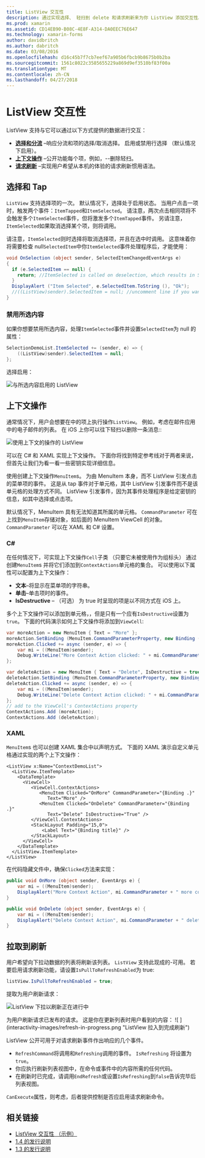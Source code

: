 ```yaml
---
title: ListView 交互性
description: 通过实现选择、 轻扫到 delete 和请求刷新来为你 ListView 添加交互性。
ms.prod: xamarin
ms.assetid: CD14EB90-B08C-4E8F-A314-DA0EEC76E647
ms.technology: xamarin-forms
author: davidbritch
ms.author: dabritch
ms.date: 03/08/2016
ms.openlocfilehash: d16c45b7f7cb7eef67a905b6fbcb9b8675b0b2ba
ms.sourcegitcommit: 1561c8022c3585655229a869d9ef3510bf83f00a
ms.translationtype: MT
ms.contentlocale: zh-CN
ms.lasthandoff: 04/27/2018
---
```

# <a name="listview-interactivity"></a>ListView 交互性

ListView 支持与它可以通过以下方式提供的数据进行交互：

- [**选择和分流**](#selectiontaps) &ndash;响应分流和项的选择/取消选择。 启用或禁用行选择 （默认情况下启用）。
- [**上下文操作**](#Context_Actions) &ndash;公开功能每个项，例如，--删除轻扫。
- [**请求刷新**](#Pull_to_Refresh) &ndash;实现用户希望从本机的体验的请求刷新惯用语法。

<a name="selectiontaps" />

## <a name="selection--taps"></a>选择和 Tap
`ListView` 支持选择项的一次。 默认情况下，选择处于启用状态。 当用户点击一项时，触发两个事件：`ItemTapped`和`ItemSelected`。 请注意，两次点击相同项将不会触发多个`ItemSelected`事件，但将激发多个`ItemTapped`事件。 另请注意，`ItemSelected`如果取消选择某个项，则将调用。

请注意，`ItemSelected`则时选择将取消选择项，并且在选中时调用。 这意味着你将需要检查 null`SelectedItem`中你`ItemSelected`事件处理程序后，才能使用：

```csharp
void OnSelection (object sender, SelectedItemChangedEventArgs e)
{
  if (e.SelectedItem == null) {
    return; //ItemSelected is called on deselection, which results in SelectedItem being set to null
  }
  DisplayAlert ("Item Selected", e.SelectedItem.ToString (), "Ok");
  //((ListView)sender).SelectedItem = null; //uncomment line if you want to disable the visual selection state.
}
```

### <a name="disabling-selection"></a>禁用所选内容

如果你想要禁用所选内容，处理`ItemSelected`事件并设置`SelectedItem`为 null 的属性：

```csharp
SelectionDemoList.ItemSelected += (sender, e) => {
    ((ListView)sender).SelectedItem = null;
};
```

选择启用：

![](interactivity-images/selection-default.png "与所选内容启用的 ListView")

<a name="Context_Actions" />

## <a name="context-actions"></a>上下文操作
通常情况下，用户会想要在中的项上执行操作`ListView`。 例如，考虑在邮件应用中的电子邮件的列表。 在 iOS 上你可以往下轻扫以删除一条消息::

![](interactivity-images/context-default.png "使用上下文的操作的 ListView")

可以在 C# 和 XAML 实现上下文操作。 下面你将找到特定参考线对于两者来说，但首先让我们为看一看一些密钥实现详细信息。

使用创建上下文操作`MenuItem`s。 为由 MenuItem 本身，而不 ListView 引发点击的菜单项的事件。 这是从 tap 事件对于单元格，其中 ListView 引发事件而不是该单元格的处理方式不同。 ListView 引发事件，因为其事件处理程序是给定密钥的信息，如其中选择或点击项。

默认情况下，MenuItem 具有无法知道其所属的单元格。 `CommandParameter` 可在上找到`MenuItem`存储对象，如后面的 MenuItem ViewCell 的对象。 `CommandParameter` 可以在 XAML 和 C# 设置。

### <a name="c"></a>C#  

在任何情况下，可实现上下文操作`Cell`子类 （只要它未被使用作为组标头） 通过创建`MenuItem`s 并将它们添加到`ContextActions`单元格的集合。 可以使用以下属性可以配置为上下文操作：

* **文本**&ndash;将显示在菜单项的字符串。
* **单击**&ndash;单击项时的事件。
* **IsDestructive** &ndash; （可选） 为 true 时呈现的项是以不同方式在 iOS 上。

多个上下文操作可以添加到单元格，，但是只有一个应有`IsDestructive`设置为`true`。 下面的代码演示如何上下文操作将添加到`ViewCell`:

```csharp
var moreAction = new MenuItem { Text = "More" };
moreAction.SetBinding (MenuItem.CommandParameterProperty, new Binding ("."));
moreAction.Clicked += async (sender, e) => {
    var mi = ((MenuItem)sender);
    Debug.WriteLine("More Context Action clicked: " + mi.CommandParameter);
};

var deleteAction = new MenuItem { Text = "Delete", IsDestructive = true }; // red background
deleteAction.SetBinding (MenuItem.CommandParameterProperty, new Binding ("."));
deleteAction.Clicked += async (sender, e) => {
    var mi = ((MenuItem)sender);
    Debug.WriteLine("Delete Context Action clicked: " + mi.CommandParameter);
};
// add to the ViewCell's ContextActions property
ContextActions.Add (moreAction);
ContextActions.Add (deleteAction);
```

### <a name="xaml"></a>XAML

`MenuItem`s 也可以创建 XAML 集合中以声明方式。 下面的 XAML 演示自定义单元格通过实现的两个上下文操作：

```xaml
<ListView x:Name="ContextDemoList">
  <ListView.ItemTemplate>
    <DataTemplate>
      <ViewCell>
         <ViewCell.ContextActions>
            <MenuItem Clicked="OnMore" CommandParameter="{Binding .}"
               Text="More" />
            <MenuItem Clicked="OnDelete" CommandParameter="{Binding .}"
               Text="Delete" IsDestructive="True" />
         </ViewCell.ContextActions>
         <StackLayout Padding="15,0">
             <Label Text="{Binding title}" />
         </StackLayout>
      </ViewCell>
    </DataTemplate>
  </ListView.ItemTemplate>
</ListView>
```

在代码隐藏文件中，确保`Clicked`方法来实现：

```csharp
public void OnMore (object sender, EventArgs e) {
    var mi = ((MenuItem)sender);
    DisplayAlert("More Context Action", mi.CommandParameter + " more context action", "OK");
}

public void OnDelete (object sender, EventArgs e) {
    var mi = ((MenuItem)sender);
    DisplayAlert("Delete Context Action", mi.CommandParameter + " delete context action", "OK");
}
```

<a name="Pull_to_Refresh" />

## <a name="pull-to-refresh"></a>拉取到刷新
用户希望向下拉动数据的列表将刷新该列表。 `ListView` 支持此现成的-可用。 若要启用请求刷新功能，请设置`IsPullToRefreshEnabled`为 true:

```csharp
listView.IsPullToRefreshEnabled = true;
```

提取为用户刷新请求：

![](interactivity-images/refresh-start.png "ListView 下拉以刷新正在进行中")

为用户刷新请求已发布的请求。 这是你在更新列表时用户看到的内容： ![ ] (interactivity-images/refresh-in-progress.png "ListView 拉入到完成刷新")

ListView 公开可用于对请求刷新事件作出响应的几个事件。

-  `RefreshCommand`将调用和`Refreshing`调用的事件。 `IsRefreshing` 将设置为`true`。
-  你应执行刷新列表视图中，在命令或事件中的内容所需的任何代码。
-  在刷新时已完成，请调用`EndRefresh`或设置`IsRefreshing`到`false`告诉完毕后列表视图。

`CanExecute`属性，则考虑，后者提供控制是否应启用请求刷新命令。



## <a name="related-links"></a>相关链接

- [ListView 交互性 （示例）](https://developer.xamarin.com/samples/xamarin-forms/UserInterface/ListView/interactivity)
- [1.4 的发行说明](http://forums.xamarin.com/discussion/35451/xamarin-forms-1-4-0-released/)
- [1.3 的发行说明](http://forums.xamarin.com/discussion/29934/xamarin-forms-1-3-0-released/)
